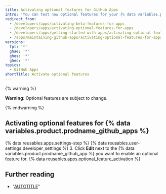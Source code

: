 ```yaml
---
title: Activating optional features for GitHub Apps
intro: 'You can test new optional features for your {% data variables.product.prodname_github_apps %}.'
redirect_from:
  - /developers/apps/activating-beta-features-for-apps
  - /developers/apps/activating-optional-features-for-apps
  - /developers/apps/getting-started-with-apps/activating-optional-features-for-apps
  - /apps/maintaining-github-apps/activating-optional-features-for-apps
versions:
  fpt: '*'
  ghae: '*'
  ghes: '*'
  ghec: '*'
topics:
  - GitHub Apps
shortTitle: Activate optional features
---
```

{% warning %}

**Warning:**  Optional features are subject to change.

{% endwarning %}

## Activating optional features for {% data variables.product.prodname_github_apps %}

{% data reusables.apps.settings-step %}
{% data reusables.user-settings.developer_settings %}
3. Click **Edit** next to the {% data variables.product.prodname_github_app %} you want to enable an optional feature for.
{% data reusables.apps.optional_feature_activation %}

## Further reading

- "[AUTOTITLE](/apps/maintaining-github-apps/modifying-a-github-app)"
